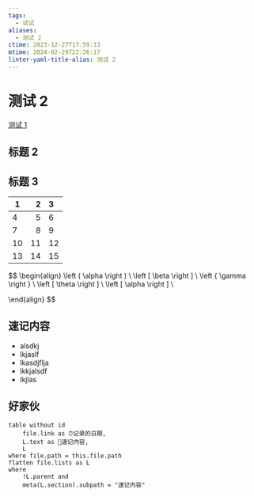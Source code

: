 ```yaml
---
tags:
  - 试试
aliases:
  - 测试 2
ctime: 2023-12-27T17:59:13
mtime: 2024-02-29T22:26:17
linter-yaml-title-alias: 测试 2
---
```


# 测试 2

[测试 1](./20231227175836027.md)

## 标题 2

## 标题 3

| 1 | 2 | 3 |
| ---- | ---: | :--- |
| 4 | 5 | 6 |
| 7 | 8 | 9 |
| 10 | 11 | 12 |
| 13 | 14 | 15 |

$$
\begin{align}
\left ( \alpha \right ) \\
\left [ \beta \right ] \\
\left \{ \gamma \right \} \\
\left [ \theta \right ] \\
\left [ \alpha \right ] \\

\end{align}
$$

## 速记内容

- alsdkj
- lkjaslf
- lkasdjflja
- lkkjalsdf
- lkjlas

## 好家伙

```dataview
table without id 
    file.link as ⏰记录的日期,
    L.text as 📝速记内容,
	L
where file.path = this.file.path
flatten file.lists as L
where
    !L.parent and
    meta(L.section).subpath = "速记内容"
```